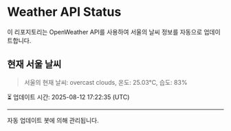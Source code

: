 
# Weather API Status

이 리포지토리는 OpenWeather API를 사용하여 서울의 날씨 정보를 자동으로 업데이트합니다.

## 현재 서울 날씨
> 서울의 현재 날씨: overcast clouds, 온도: 25.03°C, 습도: 83%

⏳ 업데이트 시간: 2025-08-12 17:22:35 (UTC)

---
자동 업데이트 봇에 의해 관리됩니다.
